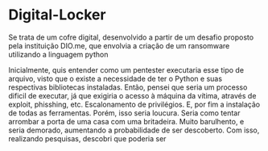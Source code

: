 # Digital-Locker
Se trata de um cofre digital, desenvolvido a partir de um desafio proposto pela instituição DIO.me, que envolvia a criação de um ransomware utilizando a linguagem python



Inicialmente, quis entender como um pentester executaria esse tipo de arquivo, visto que o existe a necessidade de ter o Python e suas respectivas bibliotecas instaladas. 
Então, pensei que seria um processo dificil de executar, já que exigiria o acesso à máquina da vítima, através de exploit, phisshing, etc. Escalonamento de privilégios. E, por fim a instalação de todas as ferramentas.
Porém, isso seria loucura. Seria como tentar arrombar a porta de uma casa com uma britadeira. Muito barulhento, e seria demorado, aumentando a probabilidade de ser descoberto. 
Com isso, realizando pesquisas, descobri que poderia ser
